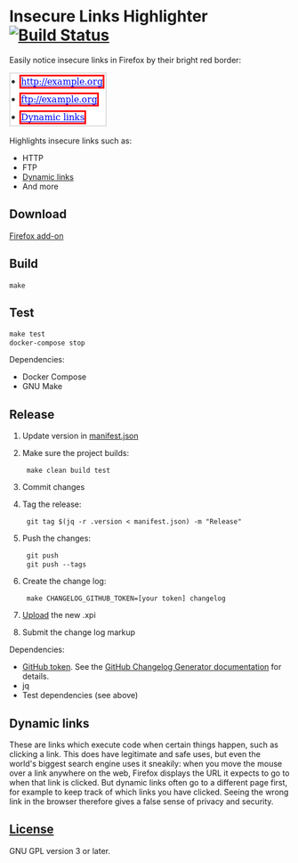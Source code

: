 # Insecure Links Highlighter [![Build Status](https://travis-ci.org/l0b0/insecure-links-highlighter.svg?branch=master)](https://travis-ci.org/l0b0/insecure-links-highlighter)

Easily notice insecure links in Firefox by their bright red border:

[![Screenshot of insecure links](screenshots/links.png "Screenshot of insecure link")](screenshots/links.html)

Highlights insecure links such as:

- HTTP
- FTP
- [Dynamic links](#dynamic-links)
- And more

## Download

[Firefox add-on](https://addons.mozilla.org/en-US/firefox/addon/insecure-links-highlighter/)

## Build

    make

## Test

    make test
    docker-compose stop

Dependencies:

- Docker Compose
- GNU Make

## Release

1. Update version in [manifest.json](manifest.json)
1. Make sure the project builds:

        make clean build test
1. Commit changes
1. Tag the release:

        git tag $(jq -r .version < manifest.json) -m "Release"
1. Push the changes:

        git push
        git push --tags
1. Create the change log:

        make CHANGELOG_GITHUB_TOKEN=[your token] changelog
1. [Upload](https://addons.mozilla.org/en-US/developers/addon/insecure-links-highlighter/versions/submit/) the new .xpi
1. Submit the change log markup

Dependencies:

- [GitHub token](https://github.com/settings/tokens/new). See the [GitHub Changelog Generator documentation](https://github.com/skywinder/github-changelog-generator#github-token) for details.
- jq
- Test dependencies (see above)

## Dynamic links

These are links which execute code when certain things happen, such as clicking a link. This does have legitimate and safe uses, but even the world's biggest search engine uses it sneakily: when you move the mouse over a link anywhere on the web, Firefox displays the URL it expects to go to when that link is clicked. But dynamic links often go to a different page first, for example to keep track of which links you have clicked. Seeing the wrong link in the browser therefore gives a false sense of privacy and security.

## [License](LICENSE)

GNU GPL version 3 or later.
